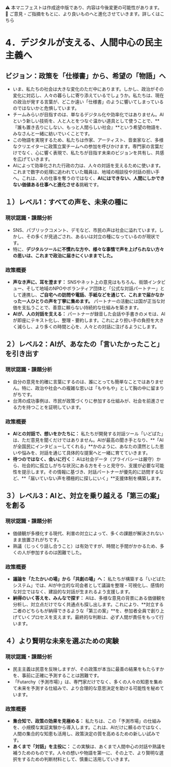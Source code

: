 ⚠️ 本マニフェストは作成途中版であり、内容は今後変更の可能性があります。  
 💬 ご意見・ご指摘をもとに、より良いものへと進化させていきます。詳しくはこちら

# **4．デジタルが支える、人間中心の民主主義へ**

## **ビジョン：政策を「仕様書」から、希望の「物語」へ**

*   いま、私たちの社会は大きな変化のただ中にあります。しかし、政治がその変化に対応し、人々の暮らしに寄り添えているでしょうか。私たちは、現在の政治が発する言葉が、どこか遠い「仕様書」のように響いてしまっているのではないかと危惧しています。
*   チームみらいが目指すのは、単なるデジタル化や効率化ではありません。AIという新しい技術を、人と人とをつなぐ温かい道具として使うことで、**『誰も置き去りにしない、もっと人間らしい社会』**という希望の物語を、みなさんと一緒に紡いでいくことです。
*   この物語を実現するため、私たちは作家、アーティスト、音楽家など、多様なクリエイターに政策立案チームへの参加を呼びかけます。専門家の言葉だけでなく、心に響く表現で、私たちが目指す未来のビジョンを共有し、共感を広げていきます。
*   AIによって効率化された行政の力は、人々の対話を支えるために使います。これまで数字の処理に追われていた職員は、地域の相談役や対話の担い手へ。これは、人の仕事を奪うのではなく、**AIにはできない、人間にしかできない価値ある仕事へと進化させる**挑戦です。

## **１）レベル1：すべての声を、未来の種に**

### **現状認識・課題分析**

*   SNS、パブリックコメント、デモなど、市民の声は社会に溢れています。しかし、その多くが見過ごされ、あるいは対立の種になっているのが現状です。
*   特に、**デジタルツールに不慣れな方や、様々な事情で声を上げられない方々の思いは、これまで政治に届きにくいままでした。**

### **政策概要**

*   **声なき声に、耳を澄ます：** SNSやネット上の意見はもちろん、街頭インタビュー、そして地域のNPOやボランティア団体と「公式な対話パートナー」として連携し、**ご自宅への訪問や電話、手紙などを通じて、これまで届かなかった一人ひとりの声を丁寧に集めます。** パートナーの活動には国が正当な対価を支払うことで、善意に頼らない持続的な仕組みを築きます。
*   **AIが、人の対話を支える：** パートナーが録音した会話や手書きのメモは、AIが即座にテキスト化し、整理・要約します。これにより担い手の負担を大きく減らし、より多くの時間と心を、人々との対話に注げるようにします。

## **２）レベル2：AIが、あなたの「言いたかったこと」を引き出す**

### **現状認識・課題分析**

*   自分の意見を的確に言葉にするのは、誰にとっても簡単なことではありません。特に、政治や社会への複雑な思いは「もやもや」として胸の中に留まりがちです。
*   台湾の成功事例は、市民が政策づくりに参加する仕組みが、社会を前進させる力を持つことを証明しています。

### **政策概要**

*   **AIとの対話で、想いをかたちに：** 私たちが開発する対話ツール「いどばた」は、ただ意見を聞くだけではありません。AIが最高の聞き手となり、**「AIが全国民にインタビューしてくれる」**かのように、あなたの漠然とした思いや悩みを、対話を通じて具体的な提案へと一緒に育てていきます。
*   **待つのではなく、会いに行く：** AIは社会データ（プライバシーは厳守）から、社会的に孤立しがちな状況にある方をそっと見守り、支援が必要な可能性を提示します。その情報に基づき、対話パートナーが優先的に訪問するなど、**「届いていない声を積極的に探しにいく」**支援体制を構築します。

## **３）レベル3：AIと、対立を乗り越える「第三の案」を創る**

### **現状認識・課題分析**

*   価値観が多様化する現代、利害の対立によって、多くの課題が解決されないまま放置されがちです。
*   熟議（じっくり話し合うこと）は有効ですが、時間と手間がかかるため、多くの人が参加するのは困難でした。

### **政策概要**

*   **議論を「たたかいの場」から「共創の場」へ：** 私たちが構築する「いどばたシステム」では、AIが中立的な司会者として議論を整理・可視化し、感情的な対立ではなく、建設的な対話が生まれるよう支援します。
*   **納得のいく答えを、みんなで探す：** AIは、多様な意見の背景にある価値観を分析し、対立点だけでなく共通点も探し出します。これにより、**対立する二者のどちらもが納得できるような「第三の案」**を、参加者全員で創り上げていくプロセスを支えます。最終的な判断は、必ず人間が責任をもって行います。

## **４）より賢明な未来を選ぶための実験**

### **現状認識・課題分析**

*   民主主義は民意を反映しますが、その政策が本当に最善の結果をもたらすかを、事前に正確に予測することは困難です。
*   「Futarchy（予測市場）」は、専門家だけでなく、多くの人々の知恵を集めて未来を予測する仕組みで、より合理的な意思決定を助ける可能性を秘めています。

### **政策概要**

*   **集合知で、政策の効果を見極める：** 私たちは、この「予測市場」の仕組みを、小規模な実証実験から導入します。これは、AIだけに頼るのではなく、人間の集合的な知恵も活用し、政策決定の質を高めるための新しい試みです。
*   **あくまで「対話」を主役に：** この実験は、あくまで人間中心の対話や熟議を補うためのものです。人々の想いや物語を第一に、その上で、より賢明な選択をするための判断材料として、慎重に活用していきます。
